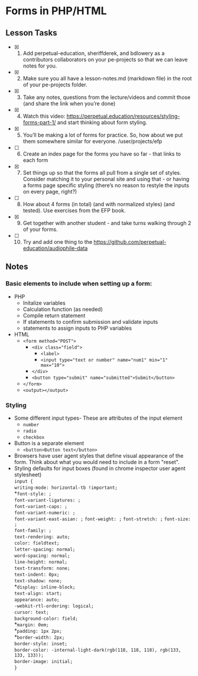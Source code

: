 # Forms in PHP/HTML

## Lesson Tasks
- [x] 1. Add perpetual-education, sheriffderek, and bdlowery as a contributors collaborators on your pe-projects so that we can leave notes for you.

- [x] 2. Make sure you all have a lesson-notes.md (markdown file) in the root of your pe-projects folder.

- [x] 3. Take any notes, questions from the lecture/videos and commit those (and share the link when you’re done)

- [x] 4. Watch this video: https://perpetual.education/resources/styling-forms-part-1/ and start thinking about form styling.

- [x] 5. You’ll be making a lot of forms for practice. So, how about we put them somewhere similar for everyone. /user/projects/efp 

- [ ] 6. Create an index page for the forms you have so far - that links to each form

- [x] 7. Set things up so that the forms all pull from a single set of styles. Consider matching it to your personal site and using that - or having a forms page specific styling (there’s no reason to restyle the inputs on every page, right?)

- [ ] 8. How about 4 forms (in total) (and with normalized styles) (and tested). Use exercises from the EFP book.

- [x] 9. Get together with another student - and take turns walking through 2 of your forms.

- [ ] 10. Try and add one thing to the https://github.com/perpetual-education/audiophile-data


## Notes

### Basic elements to include when setting up a form:
- PHP
	- Initalize variables
	- Calculation function (as needed)
	- Compile return statement
	- If statements to confirm submission and validate inputs
	- statements to assign inputs to PHP variables
- HTML
	- `<form method="POST">`
		-	`<div class="field">`
			-	`<label>`
			-	`<input type="text or number" name="num1" min="1" max="10">`
		- `</div>`
		- 	`<button type="submit" name="submitted">Submit</button>`
	- `</form>`
	- `<output></output>`

### Styling
- Some different input types- These are attributes of the input element
	- `number`
	- `radio`
	- `checkbox`
- Button is a separate element
	- `<button>Button text</button>`
- Browsers have user agent styles that define visual appearance of the form. Think about what you would need to include in a form "reset".
- Styling defaults for input boxes (found in chrome inspector user agent stylesheet)  
		 `input {`  
	    `writing-mode: horizontal-tb !important;`  
	    *`font-style: ;`  
	    `font-variant-ligatures: ;`  
	    `font-variant-caps: ;`  
	    `font-variant-numeric: ;`  
	    `font-variant-east-asian: ;` 
	    `font-weight: ;` 
	    `font-stretch: ;` 
	    `font-size: ;`  
	    `font-family: ;`  
	    `text-rendering: auto;`  
	    `color: fieldtext;`  
	    `letter-spacing: normal;`  
	    `word-spacing: normal;`  
	    `line-height: normal;`  
	    `text-transform: none;`  
	    `text-indent: 0px;`  
	    `text-shadow: none;`  
	    *`display: inline-block;`  
	    `text-align: start;`  
	    `appearance: auto;`  
	    `-webkit-rtl-ordering: logical;`  
	    `cursor: text;`  
	    `background-color: field;`  
	    *`margin: 0em;`  
	    *`padding: 1px 2px;`  
	    *`border-width: 2px;`  
	    `border-style: inset;`  
	    `border-color: -internal-light-dark(rgb(118, 118, 118), rgb(133, 133, 133));`  
	    `border-image: initial;`  
`}`